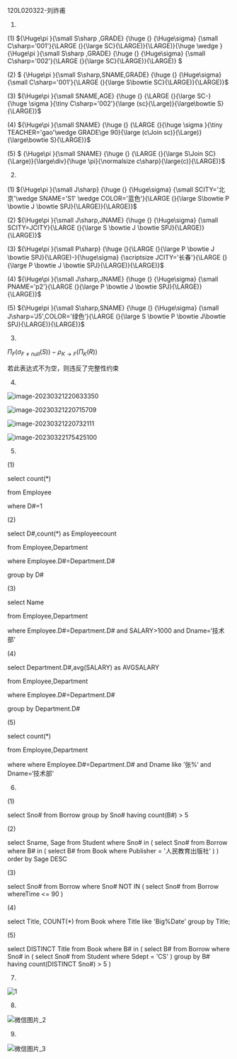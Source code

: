 120L020322-刘祚甫

1.

(1)  ${\Huge\pi }{\small S\sharp ,GRADE} {\huge (} {\Huge\sigma} {\small C\sharp='001'}{\LARGE (}{\large SC}{\LARGE)}{\LARGE)}{\huge \wedge } {\Huge\pi }{\small S\sharp ,GRADE} {\huge (} {\Huge\sigma} {\small C\sharp='002'}{\LARGE (}{\large SC}{\LARGE)}{\LARGE)}   $

(2) $ {\Huge\pi }{\small S\sharp,SNAME,GRADE} {\huge (} {\Huge\sigma} {\small C\sharp='001'}{\LARGE (}{\large S\bowtie SC}{\LARGE)}{\LARGE)}$

(3)  ${\Huge\pi }{\small SNAME,AGE} {\huge (} {\LARGE (}{\large SC-}{\huge \sigma }{\tiny C\sharp='002'}{\large (sc}{\Large)}{\large\bowtie S}{\LARGE)}$

(4)  ${\Huge\pi }{\small SNAME} {\huge (} {\LARGE (}{\huge \sigma }{\tiny TEACHER='gao'\wedge GRADE\ge 90}{\large (c\Join sc)}{\Large)}{\large\bowtie S}{\LARGE)}$

(5)  $ {\Huge\pi }{\small SNAME} {\huge (} {\LARGE (}{\large S\Join SC}{\Large)}{\large\div}{\huge \pi}{\normalsize c\sharp}{\large(c)}{\LARGE)}$



2.

(1)  ${\Huge\pi }{\small J\sharp} {\huge (} {\Huge\sigma} {\small SCITY='北京'\wedge SNAME='S1' \wedge COLOR='蓝色'}{\LARGE (}{\large S\bowtie P \bowtie J \bowtie SPJ}{\LARGE)}{\LARGE)}$

(2)   ${\Huge\pi }{\small J\sharp,JNAME} {\huge (} {\Huge\sigma} {\small SCITY=JCITY}{\LARGE (}{\large S \bowtie J \bowtie SPJ}{\LARGE)}{\LARGE)}$

(3)   ${\Huge\pi }{\small P\sharp} {\huge (}{\LARGE (}{\large P \bowtie J \bowtie SPJ}{\LARGE)-}{\huge\sigma} {\scriptsize JCITY='长春'}{\LARGE (}{\large P \bowtie J \bowtie SPJ}{\LARGE)}{\LARGE)}$

(4)   ${\Huge\pi }{\small J\sharp,JNAME} {\huge (} {\Huge\sigma} {\small PNAME='p2'}{\LARGE (}{\large P \bowtie J \bowtie SPJ}{\LARGE)}{\LARGE)}$

(5)  ${\Huge\pi }{\small S\sharp,SNAME} {\huge (} {\Huge\sigma} {\small J\sharp='J5',COLOR='绿色'}{\LARGE (}{\large S \bowtie P \bowtie J\bowtie SPJ}{\LARGE)}{\LARGE)}$



3.

$\Pi_{F}\left(\sigma_{F \neq n u l l}(S)\right)-\rho_{K \rightarrow F}\left(\Pi_{K}(R)\right)$

若此表达式不为空，则违反了完整性约束



4.

![image-20230321220633350](C:\Users\lenovo\AppData\Roaming\Typora\typora-user-images\image-20230321220633350.png)

![image-20230321220715709](C:\Users\lenovo\AppData\Roaming\Typora\typora-user-images\image-20230321220715709.png)

![image-20230321220732111](C:\Users\lenovo\AppData\Roaming\Typora\typora-user-images\image-20230321220732111.png)

![image-20230322175425100](C:\Users\lenovo\AppData\Roaming\Typora\typora-user-images\image-20230322175425100.png)



5.

(1)

select count(*)

from Employee

where D#=1

(2)

select D#,count(*) as Employeecount

from Employee,Department

where Employee.D#=Department.D#

group by D#

(3)

select Name

from Employee,Department

where Employee.D#=Department.D# and SALARY>1000 and Dname=‘技术部‘

(4)

select Department.D#,avg(SALARY) as AVGSALARY

from Employee,Department

where Employee.D#=Department.D#

group by Department.D#

(5)

select count(*)

from Employee,Department

where where Employee.D#=Department.D# and Dname like ’张%‘ and Dname=‘技术部‘



6.

(1)

select Sno#
from Borrow
group by Sno#
having count(B#) > 5

(2)

select Sname, Sage
from Student
where Sno# in (
    select Sno#
    from Borrow
    where B# in (
		select B#
		from Book
		where Publisher = '人民教育出版社'
	)
)
order by Sage DESC

(3)

select Sno#
from Borrow
where Sno# NOT IN (
	select Sno#
	from Borrow
	whereTime <= 90
)

(4)

select Title, COUNT(*)
from Book
where Title like 'Big%Date'
group by Title;

(5)

select DISTINCT Title
from Book
where B# in (
	select B#
	from Borrow
	where Sno# in (
		select Sno#
		from Student
		where Sdept = 'CS'
	)
	group by B#
    having count(DISTINCT Sno#) > 5
)



7.

![1](C:\Users\lenovo\Desktop\1.jpg)

8.

![微信图片_2](C:\Users\lenovo\Desktop\微信图片_2.jpg)

9.

![微信图片_3](C:\Users\lenovo\Desktop\微信图片_3.jpg)